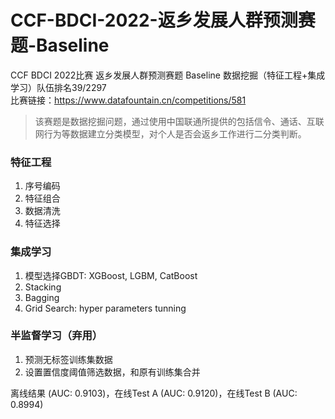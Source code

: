 # CCF-BDCI-2022-返乡发展人群预测赛题-Baseline
CCF BDCI 2022比赛 返乡发展人群预测赛题 Baseline 数据挖掘（特征工程+集成学习）队伍排名39/2297  
比赛链接：https://www.datafountain.cn/competitions/581  
> 该赛题是数据挖掘问题，通过使用中国联通所提供的包括信令、通话、互联网行为等数据建立分类模型，对个人是否会返乡工作进行二分类判断。  
  
### 特征工程
1. 序号编码
2. 特征组合
3. 数据清洗
4. 特征选择
  
### 集成学习
1. 模型选择GBDT: XGBoost, LGBM, CatBoost
2. Stacking
3. Bagging
4. Grid Search: hyper parameters tunning
  
### 半监督学习（弃用）
1. 预测无标签训练集数据
2. 设置置信度阈值筛选数据，和原有训练集合并
  
离线结果 (AUC: 0.9103)，在线Test A (AUC: 0.9120)，在线Test B (AUC: 0.8994)
